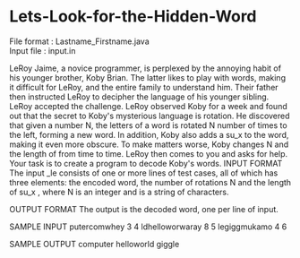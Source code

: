 # Lets-Look-for-the-Hidden-Word
File format : Lastname_Firstname.java  
Input file : input.in  

LeRoy Jaime, a novice programmer, is perplexed by the annoying habit of his younger brother, Koby Brian. The latter likes to play with words, making it difficult for LeRoy, and the entire family to understand him. Their father then instructed LeRoy to decipher the language of his younger sibling. LeRoy accepted the challenge.
LeRoy observed Koby for a week and found out that the secret to Koby's mysterious language is rotation. He discovered that given a number N, the letters of a word is rotated N number of times to the left, forming a new word. In addition, Koby also adds a su_x to the word, making it even more obscure. To make matters worse, Koby changes N and the length of from time to time.
LeRoy then comes to you and asks for help. Your task is to create a program to decode Koby's
words.
INPUT FORMAT
The input _le consists of one or more lines of test cases, all of which has three elements: the encoded word, the number of rotations N and the length of su_x , where N is an integer and is a string
of characters.

OUTPUT FORMAT
The output is the decoded word, one per line of input.

SAMPLE INPUT
putercomwhey 3 4
ldhelloworwaray 8 5
legiggmukamo 4 6

SAMPLE OUTPUT
computer
helloworld
giggle

